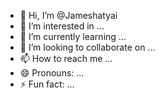 - 👋 Hi, I’m @Jameshatyai
- 👀 I’m interested in ...
- 🌱 I’m currently learning ...
- 💞️ I’m looking to collaborate on ...
- 📫 How to reach me ...
- 😄 Pronouns: ...
- ⚡ Fun fact: ...

<!---
Jameshatyai/Jameshatyai is a ✨ special ✨ repository because its `README.md` (this file) appears on your GitHub profile.
You can click the Preview link to take a look at your changes.
--->
